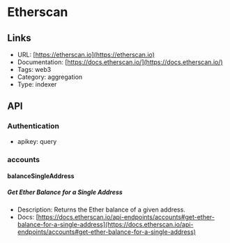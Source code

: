 # Etherscan

## Links

* URL: [https://etherscan.io](https://etherscan.io)
* Documentation: [https://docs.etherscan.io/](https://docs.etherscan.io/)
* Tags: web3
* Category: aggregation
* Type: indexer

## API

### Authentication

* apikey: query

### accounts

#### balanceSingleAddress

##### Get Ether Balance for a Single Address

* Description: Returns the Ether balance of a given address.
* Docs: [https://docs.etherscan.io/api-endpoints/accounts#get-ether-balance-for-a-single-address](https://docs.etherscan.io/api-endpoints/accounts#get-ether-balance-for-a-single-address)
